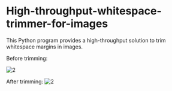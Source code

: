 # High-throughput-whitespace-trimmer-for-images
This Python program provides a high-throughput solution to trim whitespace margins in images.

Before trimming:

![2](https://github.com/hanfei1986/High-throughput-whitespace-trimmer-for-images/assets/59255164/c5d87ed2-187c-47c3-8029-513446b75a01)

After trimming:
![2](https://github.com/hanfei1986/High-throughput-whitespace-trimmer-for-images/assets/59255164/961ca043-5643-485d-810b-0d0b96773c47)


